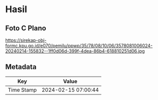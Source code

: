 # Hasil

## Foto C Plano

https://sirekap-obj-formc.kpu.go.id/e070/pemilu/ppwp/35/78/08/10/06/3578081006024-20240214-155832--1ff0d06d-399f-4dea-86b4-618810251d06.jpg


## Metadata

| Key        | Value               |
| ---------- | ------------------- |
| Time Stamp | 2024-02-15 07:00:44 |



